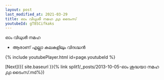 ```yaml
---
layout: post
last_modified_at: 2021-03-29
title: ഓം വിധുശീ നമഹ ൧൧ ടൈംസ്
youtubeId: gT8SCifkaks
---
```

 
 
 ഓം വിധുശീ നമഹ 
 
 -  ആരാണ് എല്ലാ കലകളിലും വിദഗ്ദ്ധൻ 
 
  
 
  
 
 
 
 
 
 


{% include youtubePlayer.html id=page.youtubeId %}
 
[Next]({{ site.baseurl }}{% link  split1/_posts/2013-10-05-ഓം ശുദ്ധയാ നമഹ ൧൧ ടൈംസ്.md%})
 

